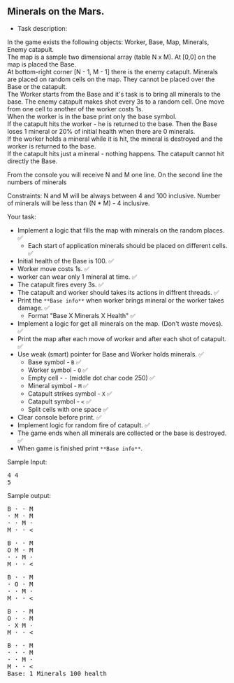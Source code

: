 ## Minerals on the Mars.

* Task description:

In the game exists the following objects: Worker, Base, Map, Minerals, Enemy catapult. <br/>
The map is a sample two dimensional array (table N x M). At [0,0] on the map is placed the Base.  <br/>
At bottom-right corner [N - 1, M - 1] there is the enemy catapult. Minerals are placed on random cells on the map. They cannot be placed over the Base or the catapult. <br/>
The Worker starts from the Base and it's task is to bring all minerals to the base. The enemy catapult makes shot 
every 3s to a random cell. One move from one cell to another of the worker costs 1s.<br/>
When the worker is in the base print only the base symbol.<br/>
If the catapult hits the worker - he is returned to the base. Then the Base loses 1 mineral or 20% 
of initial health when there are 0 minerals. <br/>
If the worker holds a mineral while it is hit, the mineral is destroyed and the worker is returned to the base.  <br/>
If the catapult hits just a mineral - nothing happens. The catapult cannot hit directly the Base. <br/>

From the console you will receive N and M one line.
On the second line the numbers of minerals

Constraints:
N and M will be always between 4 and 100 inclusive.
Number of minerals will be less than (N * M) - 4 inclusive. 

Your task:
*   Implement a logic that fills the map with minerals on the random places.  :white_check_mark:
    *   Each start of application minerals should be placed on different cells.  :white_check_mark:
*   Initial health of the Base is 100. :white_check_mark:
*   Worker move costs 1s. :white_check_mark:
*   worker can wear only 1 mineral at time. :white_check_mark:
*   The catapult fires every 3s. :white_check_mark:
*   The catapult and worker should takes its actions in diffrent threads. :white_check_mark:
*   Print the `**Base info**` when worker brings mineral or the worker takes damage. :white_check_mark:
    *   Format "Base X Minerals X Health"   :white_check_mark:
*   Implement a logic for get all minerals on the map. (Don't waste moves). :white_check_mark:
*   Print the map after each move of worker and after each shot of catapult. :white_check_mark:
*   Use  weak (smart) pointer for Base and Worker holds minerals. :white_check_mark:
    *   Base symbol - `B`  :white_check_mark:
    *   Worker symbol - `O` :white_check_mark:
    *   Empty cell - `·`  (middle dot char code 250)  :white_check_mark:
    *   Mineral symbol - `M`  :white_check_mark:
    *   Catapult strikes symbol - `X` :white_check_mark: 
    *   Catapult symbol - `<`  :white_check_mark:
    *   Split cells with one space  :white_check_mark:
*   Clear console before print. :white_check_mark:
*   Implement logic for random fire of catapult. :white_check_mark:
*   The game ends when all minerals are collected or the base is destroyed. :white_check_mark:
*   When game is finished print `**Base info**`.

Sample Input:
<pre>
4 4
5
</pre>

Sample output:
<pre>
B · · M
· M · M
· · M ·
M · · <
</pre>
<pre>
B · · M
O M · M
· · M ·
M · · <
</pre>
<pre>
B · · M
· O · M
· · M ·
M · · <
</pre>
<pre>
B · · M
O · · M
· X M ·
M · · <
</pre>
<pre>
B · · M
· · · M
· · M ·
M · · <
Base: 1 Minerals 100 health
</pre>
